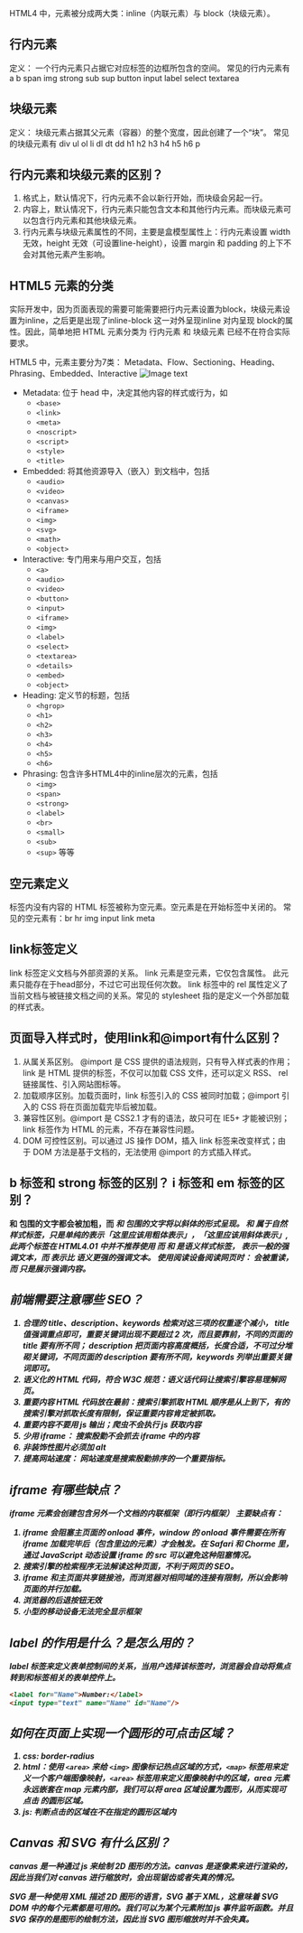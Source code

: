 HTML4 中，元素被分成两大类：inline（内联元素）与 block（块级元素）。
## 行内元素
定义：
一个行内元素只占据它对应标签的边框所包含的空间。
常见的行内元素有 a b span img strong sub sup button input label select textarea

## 块级元素
定义：
块级元素占据其父元素（容器）的整个宽度，因此创建了一个“块”。
常见的块级元素有 div ul ol li dl dt dd h1 h2 h3 h4 h5 h6 p

## 行内元素和块级元素的区别？
1. 格式上，默认情况下，行内元素不会以新行开始，而块级会另起一行。
2. 内容上，默认情况下，行内元素只能包含文本和其他行内元素。而块级元素可以包含行内元素和其他块级元素。
3. 行内元素与块级元素属性的不同，主要是盒模型属性上：行内元素设置 width 无效，height 无效（可设置line-height），设置 margin 和 padding 的上下不会对其他元素产生影响。

## HTML5 元素的分类
实际开发中，因为页面表现的需要可能需要把行内元素设置为block，块级元素设置为inline，之后更是出现了inline-block 这一对外呈现inline 对内呈现 block的属性。因此，简单地把 HTML 元素分类为 行内元素 和 块级元素 已经不在符合实际要求。

HTML5 中，元素主要分为7类： Metadata、Flow、Sectioning、Heading、Phrasing、Embedded、Interactive
![Image text](https://www.pianshen.com/images/198/1ebfcb786d8ba513c502c3da96463c46.png)
- Metadata: 位于 head 中，决定其他内容的样式或行为，如
  - `<base>`
  - `<link>`
  - `<meta>`
  - `<noscript>`
  - `<script>`
  - `<style>`
  - `<title>`
- Embedded: 将其他资源导入（嵌入）到文档中，包括
  - `<audio>`
  - `<video>`
  - `<canvas>`
  - `<iframe>`
  - `<img>`
  - `<svg>`
  - `<math>`
  - `<object>`
- Interactive: 专门用来与用户交互，包括
  - `<a>`
  - `<audio>`
  - `<video>`
  - `<button>`
  - `<input>`
  - `<iframe>`
  - `<img>`
  - `<label>`
  - `<select>`
  - `<textarea>`
  - `<details>`
  - `<embed>`
  - `<object>`
- Heading: 定义节的标题，包括
  - `<hgrop>`
  - `<h1>`
  - `<h2>`
  - `<h3>`
  - `<h4>`
  - `<h5>`
  - `<h6>`
- Phrasing: 包含许多HTML4中的inline层次的元素，包括
  - `<img>`
  - `<span>` 
  - `<strong>`
  - `<label>`
  - `<br>`
  - `<small>`
  - `<sub>`
  - `<sup>`
等等

## 空元素定义
标签内没有内容的 HTML 标签被称为空元素。空元素是在开始标签中关闭的。
常见的空元素有：br hr img input link meta

## link标签定义
link 标签定义文档与外部资源的关系。
link 元素是空元素，它仅包含属性。 此元素只能存在于head部分，不过它可出现任何次数。
link 标签中的 rel 属性定义了当前文档与被链接文档之间的关系。常见的 stylesheet 指的是定义一个外部加载的样式表。

## 页面导入样式时，使用link和@import有什么区别？
1. 从属关系区别。 @import 是 CSS 提供的语法规则，只有导入样式表的作用；link 是 HTML 提供的标签，不仅可以加载 CSS 文件，还可以定义 RSS、 rel 链接属性、引入网站图标等。
2. 加载顺序区别。加载页面时，link 标签引入的 CSS 被同时加载；@import 引入的 CSS 将在页面加载完毕后被加载。
3. 兼容性区别。@import 是 CSS2.1 才有的语法，故只可在 IE5+ 才能被识别；link 标签作为 HTML 的元素，不存在兼容性问题。
4. DOM 可控性区别。可以通过 JS 操作 DOM，插入 link 标签来改变样式；由于 DOM 方法是基于文档的，无法使用 @import 的方式插入样式。

## b 标签和 strong 标签的区别？ i 标签和 em 标签的区别？
<b> 和 <strong> 包围的文字都会被加粗，而 <i> 和 <em> 包围的文字将以斜体的形式呈现。
<b> 和 <i> 属于自然样式标签，只是单纯的表示「这里应该用粗体表示」，「这里应该用斜体表示」,此两个标签在 HTML4.01 中并不推荐使用
而 <em> 和 <strong> 是语义样式标签，<em> 表示一般的强调文本，而 <strong> 表示比 <em> 语义更强的强调文本。
使用阅读设备阅读网页时： <strong> 会被重读，而 <b> 只是展示强调内容。

## 前端需要注意哪些 SEO？
1. 合理的 title、description、keywords 检索对这三项的权重逐个减小， title 值强调重点即可，重要关键词出现不要超过 2 次，而且要靠前，不同的页面的 title 要有所不同； description 把页面内容高度概括，长度合适，不可过分堆砌关键词，不同页面的 description 要有所不同，keywords 列举出重要关键词即可。
2. 语义化的 HTML 代码，符合 W3C 规范：语义话代码让搜索引擎容易理解网页。
3. 重要内容 HTML 代码放在最前：搜索引擎抓取 HTML 顺序是从上到下，有的搜索引擎对抓取长度有限制，保证重要内容肯定被抓取。
4. 重要内容不要用 js 输出；爬虫不会执行 js 获取内容
5. 少用 iframe： 搜索殷勤不会抓去 iframe 中的内容
6. 非装饰性图片必须加 alt
7. 提高网站速度： 网站速度是搜索殷勤排序的一个重要指标。

## iframe 有哪些缺点？
iframe 元素会创建包含另外一个文档的内联框架（即行内框架）
主要缺点有：
1. iframe 会阻塞主页面的 onload 事件，window 的 onload 事件需要在所有 iframe 加载完毕后（包含里边的元素）才会触发。在 Safari 和 Chorme 里，通过 JavaScript 动态设置 iframe 的 src 可以避免这种阻塞情况。
2. 搜索引擎的检索程序无法解读这种页面，不利于网页的 SEO。
3. iframe 和主页面共享链接池，而浏览器对相同域的连接有限制，所以会影响页面的并行加载。
4. 浏览器的后退按钮无效
5. 小型的移动设备无法完全显示框架

## label 的作用是什么？是怎么用的？
label 标签来定义表单控制间的关系，当用户选择该标签时，浏览器会自动将焦点转到和标签相关的表单控件上。
```html
<label for="Name">Number:</label>
<input type="text" name="Name" id="Name"/>
```

## 如何在页面上实现一个圆形的可点击区域？
1. css: border-radius
2. html：使用 `<area>` 来给 `<img>` 图像标记热点区域的方式，`<map>` 标签用来定义一个客户端图像映射，`<area>`
     标签用来定义图像映射中的区域，area 元素永远嵌套在 map 元素内部，我们可以将 area 区域设置为圆形，从而实现可点击
     的圆形区域。
3. js: 判断点击的区域在不在指定的圆形区域内

## Canvas 和 SVG 有什么区别？
canvas 是一种通过 js 来绘制 2D 图形的方法。canvas 是逐像素来进行渲染的，因此当我们对 canvas 进行缩放时，会出现锯齿或者失真的情况。

SVG 是一种使用 XML 描述 2D 图形的语言，SVG 基于 XML，这意味着 SVG DOM 中的每个元素都是可用的。我们可以为某个元素附加 js 事件监听函数。并且 SVG 保存的是图形的绘制方法，因此当 SVG 图形缩放时并不会失真。